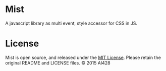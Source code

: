 # Mist
A javascript library as multi event, style accessor for CSS in JS.

# License
Mist is open source, and released under the [MIT License](//opensource.org/licenses/MIT). Please retain the original README and LICENSE files. © 2015 AI428
